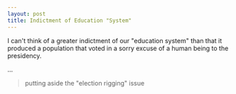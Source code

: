 ```yaml
---
layout: post
title: Indictment of Education "System"
---
```


I can't think of a greater indictment of our "education system" than
that it produced a population that voted in a sorry excuse of a human
being to the presidency.

...
> putting aside the "election rigging" issue


